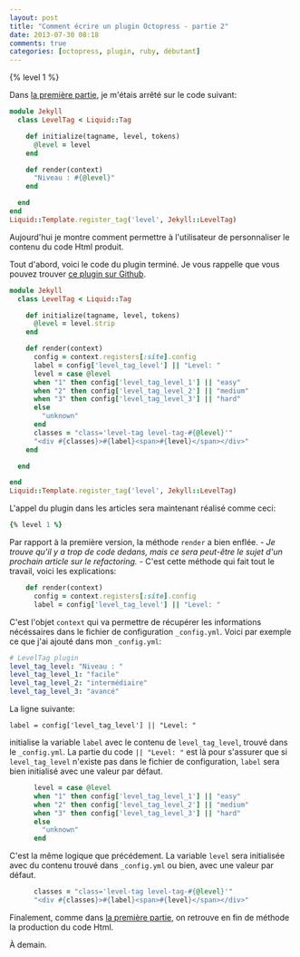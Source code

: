 ```yaml
---
layout: post
title: "Comment écrire un plugin Octopress - partie 2"
date: 2013-07-30 08:18
comments: true
categories: [octopress, plugin, ruby, débutant]
---
```


{% level 1 %}

Dans [la première partie](http://lkdjiin.github.io/blog/2013/07/27/comment-ecrire-un-plugin-octopress/),
je m'étais arrêté sur le code suivant:

``` ruby
module Jekyll
  class LevelTag < Liquid::Tag

    def initialize(tagname, level, tokens)
      @level = level
    end

    def render(context)
      "Niveau : #{@level}"
    end

  end
end
Liquid::Template.register_tag('level', Jekyll::LevelTag)
```

Aujourd'hui je montre comment permettre à l'utilisateur de personnaliser
le contenu du code Html produit.

<!-- more -->

Tout d'abord, voici le code du plugin terminé. Je vous rappelle que vous
pouvez trouver [ce plugin sur Github](https://github.com/lkdjiin/octopress-level-tag).

``` ruby
module Jekyll
  class LevelTag < Liquid::Tag

    def initialize(tagname, level, tokens)
      @level = level.strip
    end

    def render(context)
      config = context.registers[:site].config
      label = config['level_tag_level'] || "Level: "
      level = case @level
      when "1" then config['level_tag_level_1'] || "easy"
      when "2" then config['level_tag_level_2'] || "medium"
      when "3" then config['level_tag_level_3'] || "hard"
      else
        "unknown"
      end
      classes = "class='level-tag level-tag-#{@level}'"
      "<div #{classes}>#{label}<span>#{level}</span></div>"
    end

  end

end
Liquid::Template.register_tag('level', Jekyll::LevelTag)
```

L'appel du plugin dans les articles sera maintenant réalisé comme ceci:

``` ruby
{% level 1 %}
```

Par rapport à la première version, la méthode `render` a bien enflée. -
*Je trouve qu'il y a trop de code dedans, mais ce sera peut-être le sujet
d'un prochain article sur le refactoring.* - C'est cette méthode qui fait
tout le travail, voici les explications:

``` ruby
    def render(context)
      config = context.registers[:site].config
      label = config['level_tag_level'] || "Level: "
```

C'est l'objet `context` qui va permettre de récupérer les informations
nécéssaires dans le fichier de configuration `_config.yml`. Voici par
exemple ce que j'ai ajouté dans mon `_config.yml`:

``` yaml
# LevelTag plugin
level_tag_level: "Niveau : "
level_tag_level_1: "facile"
level_tag_level_2: "intermédiaire"
level_tag_level_3: "avancé"
```

La ligne suivante:

    label = config['level_tag_level'] || "Level: "

initialise la
variable `label` avec le contenu de `level_tag_level`, trouvé dans le
`_config.yml`. La partie du code `|| "Level: "` est là pour s'assurer que
si `level_tag_level` n'existe pas dans le fichier de configuration, `label`
sera bien initialisé avec une valeur par défaut.


``` ruby
      level = case @level
      when "1" then config['level_tag_level_1'] || "easy"
      when "2" then config['level_tag_level_2'] || "medium"
      when "3" then config['level_tag_level_3'] || "hard"
      else
        "unknown"
      end
```

C'est la même logique que précédement. La variable `level` sera initialisée
avec du contenu trouvé dans `_config.yml` ou bien, avec une valeur par
défaut.

``` ruby
      classes = "class='level-tag level-tag-#{@level}'"
      "<div #{classes}>#{label}<span>#{level}</span></div>"
```

Finalement, comme dans [la première partie](http://lkdjiin.github.io/blog/2013/07/27/comment-ecrire-un-plugin-octopress/),
on retrouve en fin de méthode la production du code Html.

À demain.

